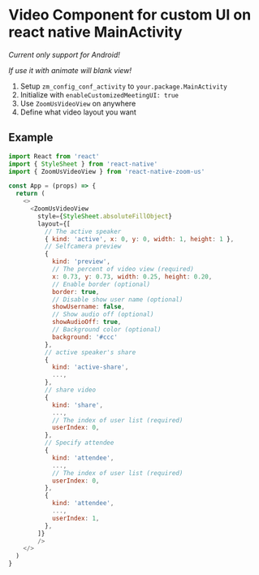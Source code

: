 # Video Component for custom UI on react native MainActivity

*Current only support for Android!*

*If use it with animate will blank view!*

1. Setup `zm_config_conf_activity` to `your.package.MainActivity`
2. Initialize with `enableCustomizedMeetingUI: true`
3. Use `ZoomUsVideoView` on anywhere
4. Define what video layout you want

## Example

```js
import React from 'react'
import { StyleSheet } from 'react-native'
import { ZoomUsVideoView } from 'react-native-zoom-us'

const App = (props) => {
  return (
    <>
      <ZoomUsVideoView
        style={StyleSheet.absoluteFillObject}
        layout={[
          // The active speaker
          { kind: 'active', x: 0, y: 0, width: 1, height: 1 },
          // Selfcamera preview
          {
            kind: 'preview',
            // The percent of video view (required)
            x: 0.73, y: 0.73, width: 0.25, height: 0.20,
            // Enable border (optional)
            border: true,
            // Disable show user name (optional)
            showUsername: false,
            // Show audio off (optional)
            showAudioOff: true,
            // Background color (optional)
            background: '#ccc'
          },
          // active speaker's share
          {
            kind: 'active-share',
            ...,
          },
          // share video
          {
            kind: 'share',
            ...,
            // The index of user list (required)
            userIndex: 0,
          },
          // Specify attendee
          {
            kind: 'attendee',
            ...,
            // The index of user list (required)
            userIndex: 0,
          },
          {
            kind: 'attendee',
            ...,
            userIndex: 1,
          },
        ]}
        />
    </>
  )
}
```
